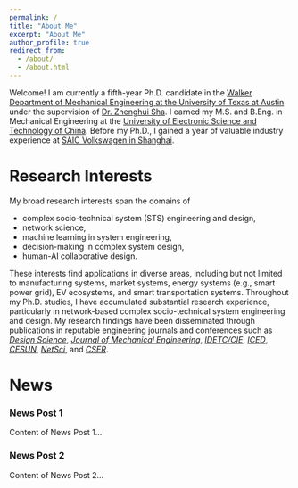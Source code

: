 ```yaml
---
permalink: /
title: "About Me"
excerpt: "About Me"
author_profile: true
redirect_from: 
  - /about/
  - /about.html
---
```


Welcome! I am currently a fifth-year Ph.D. candidate in the [Walker Department of Mechanical Engineering at the University of Texas at Austin](https://www.me.utexas.edu/) under the supervision of [Dr. Zhenghui Sha](https://www.me.utexas.edu/people/faculty-directory/sha). I earned my M.S. and B.Eng. in Mechanical Engineering at the [University of Electronic Science and Technology of China](https://en.uestc.edu.cn/). Before my Ph.D., I gained a year of valuable industry experience at [SAIC Volkswagen in Shanghai](https://volkswagengroupchina.com.cn/en/partner/saicvolkswagen).  

Research Interests
======
My broad research interests span the domains of 
* complex socio-technical system (STS) engineering and design,
* network science,
* machine learning in system engineering,
* decision-making in complex system design,
* human-AI collaborative design.

These interests find applications in diverse areas, including but not limited to manufacturing systems, market systems, energy systems (e.g., smart power grid), EV ecosystems, and smart transportation systems. Throughout my Ph.D. studies, I have accumulated substantial research experience, particularly in network-based complex socio-technical system engineering and design. My research findings have been disseminated through publications in reputable engineering journals and conferences such as [*Design Science*](https://www.cambridge.org/core/journals/design-science), [*Journal of Mechanical Engineering*](https://asmedigitalcollection.asme.org/mechanicaldesign), [*IDETC/CIE*](https://event.asme.org/IDETC-CIE-2023), [*ICED*](https://iced21.designsociety.org/#:~:text=16th%20%2D%2020th%20August%202021,for%20designers%20and%20product%20developers.), [*CESUN*](https://cesun.org/), [*NetSci*](https://networks2021.net/), and [*CSER*](https://cser.info/cser2023/).

 News
 ======

<div class="news-container">
    <div class="news-post">
        <h3>News Post 1</h3>
        <p>Content of News Post 1...</p>
    </div>
    <div class="news-post">
        <h3>News Post 2</h3>
        <p>Content of News Post 2...</p>
    </div>
    <!-- Add more news posts as needed -->
</div>

<!--
A data-driven personal website
======
Like many other Jekyll-based GitHub Pages templates, academicpages makes you separate the website's content from its form. The content & metadata of your website are in structured markdown files, while various other files constitute the theme, specifying how to transform that content & metadata into HTML pages. You keep these various markdown (.md), YAML (.yml), HTML, and CSS files in a public GitHub repository. Each time you commit and push an update to the repository, the [GitHub pages](https://pages.github.com/) service creates static HTML pages based on these files, which are hosted on GitHub's servers free of charge.

Many of the features of dynamic content management systems (like Wordpress) can be achieved in this fashion, using a fraction of the computational resources and with far less vulnerability to hacking and DDoSing. You can also modify the theme to your heart's content without touching the content of your site. If you get to a point where you've broken something in Jekyll/HTML/CSS beyond repair, your markdown files describing your talks, publications, etc. are safe. You can rollback the changes or even delete the repository and start over -- just be sure to save the markdown files! Finally, you can also write scripts that process the structured data on the site, such as [this one](https://github.com/academicpages/academicpages.github.io/blob/master/talkmap.ipynb) that analyzes metadata in pages about talks to display [a map of every location you've given a talk](https://academicpages.github.io/talkmap.html).

Getting started
======
1. Register a GitHub account if you don't have one and confirm your e-mail (required!)
1. Fork [this repository](https://github.com/academicpages/academicpages.github.io) by clicking the "fork" button in the top right. 
1. Go to the repository's settings (rightmost item in the tabs that start with "Code", should be below "Unwatch"). Rename the repository "[your GitHub username].github.io", which will also be your website's URL.
1. Set site-wide configuration and create content & metadata (see below -- also see [this set of diffs](http://archive.is/3TPas) showing what files were changed to set up [an example site](https://getorg-testacct.github.io) for a user with the username "getorg-testacct")
1. Upload any files (like PDFs, .zip files, etc.) to the files/ directory. They will appear at https://[your GitHub username].github.io/files/example.pdf.  
1. Check status by going to the repository settings, in the "GitHub pages" section

Site-wide configuration
------
The main configuration file for the site is in the base directory in [_config.yml](https://github.com/academicpages/academicpages.github.io/blob/master/_config.yml), which defines the content in the sidebars and other site-wide features. You will need to replace the default variables with ones about yourself and your site's github repository. The configuration file for the top menu is in [_data/navigation.yml](https://github.com/academicpages/academicpages.github.io/blob/master/_data/navigation.yml). For example, if you don't have a portfolio or blog posts, you can remove those items from that navigation.yml file to remove them from the header. 

Create content & metadata
------
For site content, there is one markdown file for each type of content, which are stored in directories like _publications, _talks, _posts, _teaching, or _pages. For example, each talk is a markdown file in the [_talks directory](https://github.com/academicpages/academicpages.github.io/tree/master/_talks). At the top of each markdown file is structured data in YAML about the talk, which the theme will parse to do lots of cool stuff. The same structured data about a talk is used to generate the list of talks on the [Talks page](https://academicpages.github.io/talks), each [individual page](https://academicpages.github.io/talks/2012-03-01-talk-1) for specific talks, the talks section for the [CV page](https://academicpages.github.io/cv), and the [map of places you've given a talk](https://academicpages.github.io/talkmap.html) (if you run this [python file](https://github.com/academicpages/academicpages.github.io/blob/master/talkmap.py) or [Jupyter notebook](https://github.com/academicpages/academicpages.github.io/blob/master/talkmap.ipynb), which creates the HTML for the map based on the contents of the _talks directory).

**Markdown generator**

I have also created [a set of Jupyter notebooks](https://github.com/academicpages/academicpages.github.io/tree/master/markdown_generator
) that converts a CSV containing structured data about talks or presentations into individual markdown files that will be properly formatted for the academicpages template. The sample CSVs in that directory are the ones I used to create my own personal website at stuartgeiger.com. My usual workflow is that I keep a spreadsheet of my publications and talks, then run the code in these notebooks to generate the markdown files, then commit and push them to the GitHub repository.

How to edit your site's GitHub repository
------
Many people use a git client to create files on their local computer and then push them to GitHub's servers. If you are not familiar with git, you can directly edit these configuration and markdown files directly in the github.com interface. Navigate to a file (like [this one](https://github.com/academicpages/academicpages.github.io/blob/master/_talks/2012-03-01-talk-1.md) and click the pencil icon in the top right of the content preview (to the right of the "Raw | Blame | History" buttons). You can delete a file by clicking the trashcan icon to the right of the pencil icon. You can also create new files or upload files by navigating to a directory and clicking the "Create new file" or "Upload files" buttons. 

Example: editing a markdown file for a talk
![Editing a markdown file for a talk](/images/editing-talk.png)


For more info
------
More info about configuring academicpages can be found in [the guide](https://academicpages.github.io/markdown/). The [guides for the Minimal Mistakes theme](https://mmistakes.github.io/minimal-mistakes/docs/configuration/) (which this theme was forked from) might also be helpful.
-->
